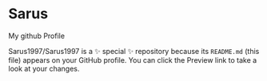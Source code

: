 # Sarus
My github Profile

Sarus1997/Sarus1997 is a ✨ special ✨ repository because its `README.md` (this file) appears on your GitHub profile.
You can click the Preview link to take a look at your changes.
